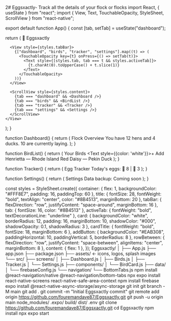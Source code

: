 2# Eggsxactly-
Track all the details of your flock or flocks
import React, { useState } from "react";
import { View, Text, TouchableOpacity, StyleSheet, ScrollView } from "react-native";

export default function App() {
  const [tab, setTab] = useState("dashboard");

  return (
    <View style={styles.container}>
      <Text style={styles.title}>🥚 Eggsxactly</Text>

      <View style={styles.tabBar}>
        {["dashboard", "birds", "tracker", "settings"].map((t) => (
          <TouchableOpacity key={t} onPress={() => setTab(t)}>
            <Text style={[styles.tab, tab === t && styles.activeTab]}>
              {t.charAt(0).toUpperCase() + t.slice(1)}
            </Text>
          </TouchableOpacity>
        ))}
      </View>

      <ScrollView style={styles.content}>
        {tab === "dashboard" && <Dashboard />}
        {tab === "birds" && <BirdList />}
        {tab === "tracker" && <Tracker />}
        {tab === "settings" && <Settings />}
      </ScrollView>
    </View>
  );
}

function Dashboard() {
  return (
    <View style={styles.card}>
      <Text style={styles.cardTitle}>Flock Overview</Text>
      <Text>You have 12 hens and 4 ducks. 10 are currently laying.</Text>
    </View>
  );
}

function BirdList() {
  return (
    <View>
      <View style={styles.rowBetween}>
        <Text style={styles.cardTitle}>Your Birds</Text>
        <TouchableOpacity style={styles.addButton}><Text style={{color: 'white'}}>+ Add</Text></TouchableOpacity>
      </View>
      <View style={styles.card}><Text>Henrietta — Rhode Island Red</Text></View>
      <View style={styles.card}><Text>Daisy — Pekin Duck</Text></View>
    </View>
  );
}

function Tracker() {
  return (
    <View style={styles.card}>
      <Text style={styles.cardTitle}>Egg Tracker</Text>
      <Text>Today's eggs: 🐔 8 | 🦆 3</Text>
    </View>
  );
}

function Settings() {
  return (
    <View style={styles.card}>
      <Text style={styles.cardTitle}>Settings</Text>
      <Text>Data backup: Coming soon</Text>
    </View>
  );
}

const styles = StyleSheet.create({
  container: { flex: 1, backgroundColor: "#FFF8E7", padding: 16, paddingTop: 60 },
  title: { fontSize: 28, fontWeight: "bold", textAlign: "center", color: "#8B4513", marginBottom: 20 },
  tabBar: { flexDirection: "row", justifyContent: "space-around", marginBottom: 16 },
  tab: { fontSize: 16, color: "#8B4513" },
  activeTab: { fontWeight: "bold", textDecorationLine: "underline" },
  card: { backgroundColor: "white", borderRadius: 12, padding: 16, marginBottom: 10, shadowColor: "#000", shadowOpacity: 0.1, shadowRadius: 3 },
  cardTitle: { fontWeight: "bold", fontSize: 18, marginBottom: 6 },
  addButton: { backgroundColor: "#EAB308", paddingHorizontal: 10, paddingVertical: 5, borderRadius: 8 },
  rowBetween: { flexDirection: "row", justifyContent: "space-between", alignItems: "center", marginBottom: 8 },
  content: { flex: 1 },
});
Eggsxactly/
│
├── App.js
├── app.json
├── package.json
├── assets/            ← icons, logos, splash images
└── src/
    ├── screens/
    │   ├── Dashboard.js
    │   ├── Birds.js
    │   ├── Tracker.js
    │   └── Settings.js
    ├── components/
    │   └── BirdCard.js
    ├── data/
    │   └── firebaseConfig.js
    └── navigation/
        └── BottomTabs.js
npm install @react-navigation/native @react-navigation/bottom-tabs
npx expo install react-native-screens react-native-safe-area-context
npm install firebase
expo install @react-native-async-storage/async-storage
git init
git branch -M main
git add .
git commit -m "Initial Eggsxactly commit"
git remote add origin https://github.com/fouremandave87/Eggsxactly.git
git push -u origin main
node_modules/
.expo/
build/
dist/
.env
git clone https://github.com/fouremandave87/Eggsxactly.git
cd Eggsxactly
npm install
npx expo start